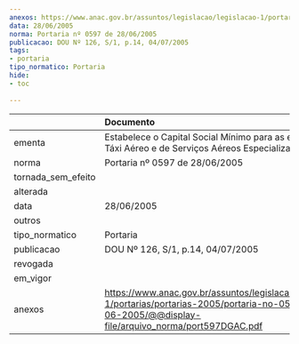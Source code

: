 ```yaml
---
anexos: https://www.anac.gov.br/assuntos/legislacao/legislacao-1/portarias/portarias-2005/portaria-no-0597-de-28-06-2005/@@display-file/arquivo_norma/port597DGAC.pdf
data: 28/06/2005
norma: Portaria nº 0597 de 28/06/2005
publicacao: DOU Nº 126, S/1, p.14, 04/07/2005
tags:
- portaria
tipo_normatico: Portaria
hide: 
- toc 
 
---
```


|                    | Documento                                                                                                                                                     |
|:-------------------|:--------------------------------------------------------------------------------------------------------------------------------------------------------------|
| ementa             | Estabelece o Capital Social Mínimo para as empresas de Táxi Aéreo e de Serviços Aéreos Especializados                                                         |
| norma              | Portaria nº 0597 de 28/06/2005                                                                                                                                |
| tornada_sem_efeito |                                                                                                                                                               |
| alterada           |                                                                                                                                                               |
| data               | 28/06/2005                                                                                                                                                    |
| outros             |                                                                                                                                                               |
| tipo_normatico     | Portaria                                                                                                                                                      |
| publicacao         | DOU Nº 126, S/1, p.14, 04/07/2005                                                                                                                             |
| revogada           |                                                                                                                                                               |
| em_vigor           |                                                                                                                                                               |
| anexos             | https://www.anac.gov.br/assuntos/legislacao/legislacao-1/portarias/portarias-2005/portaria-no-0597-de-28-06-2005/@@display-file/arquivo_norma/port597DGAC.pdf |